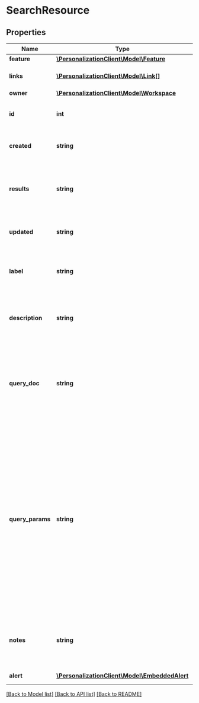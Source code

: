 # SearchResource

## Properties
Name | Type | Description | Notes
------------ | ------------- | ------------- | -------------
**feature** | [**\PersonalizationClient\Model\Feature**](Feature.md) |  | [optional] 
**links** | [**\PersonalizationClient\Model\Link[]**](Link.md) | Hyperlinks to related resources. | [optional] 
**owner** | [**\PersonalizationClient\Model\Workspace**](Workspace.md) |  | [optional] 
**id** | **int** | The numeric key assigned by the JPA repository. | 
**created** | **string** | The date &amp; time the resource was created. | 
**results** | **string** | URL back to the site that executes the search and lands the user on the result page. | [optional] 
**updated** | **string** | The date &amp; time the resource was updated. | 
**label** | **string** | To aid in recall when presented with a flat list of saved search. | 
**description** | **string** | A digest of the search supplied by the site of the form &#39;Your search for....&#39; | 
**query_doc** | **string** | An XML document or JSON object encapsulating a query that may be POST&#39;d to a search service (point) for execution. | [optional] 
**query_params** | **string** | URL-style &#39;key&#x3D;value&#39; search store as raw text, ie, not URL-encoded. By convention this is not a full URL (one the encompasses the origin-server), nor even one rooted in the search service path but instead is only the portion of the URL that would follow the &#39;?&#39; in the fully-formed URL. | [optional] 
**notes** | **string** | To remind readers why the search was of interest or summary of results, etc. | [optional] 
**alert** | [**\PersonalizationClient\Model\EmbeddedAlert**](EmbeddedAlert.md) | Active or paused alert. | [optional] 

[[Back to Model list]](../README.md#documentation-for-models) [[Back to API list]](../README.md#documentation-for-api-endpoints) [[Back to README]](../README.md)


